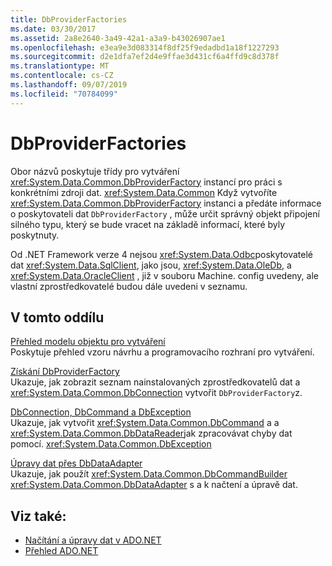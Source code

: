 ```yaml
---
title: DbProviderFactories
ms.date: 03/30/2017
ms.assetid: 2a8e2640-3a49-42a1-a3a9-b43026907ae1
ms.openlocfilehash: e3ea9e3d083314f8df25f9edadbd1a18f1227293
ms.sourcegitcommit: d2e1dfa7ef2d4e9ffae3d431cf6a4ffd9c8d378f
ms.translationtype: MT
ms.contentlocale: cs-CZ
ms.lasthandoff: 09/07/2019
ms.locfileid: "70784099"
---
```

# <a name="dbproviderfactories"></a>DbProviderFactories
Obor názvů poskytuje třídy pro vytváření <xref:System.Data.Common.DbProviderFactory> instancí pro práci s konkrétními zdroji dat. <xref:System.Data.Common> Když vytvoříte <xref:System.Data.Common.DbProviderFactory> instanci a předáte informace o poskytovateli dat `DbProviderFactory` , může určit správný objekt připojení silného typu, který se bude vracet na základě informací, které byly poskytnuty.  
  
 Od .NET Framework verze 4 nejsou <xref:System.Data.Odbc>poskytovatelé dat <xref:System.Data.SqlClient>, jako jsou, <xref:System.Data.OleDb>, a <xref:System.Data.OracleClient> , již v souboru Machine. config uvedeny, ale vlastní zprostředkovatelé budou dále uvedeni v seznamu.  
  
## <a name="in-this-section"></a>V tomto oddílu  
 [Přehled modelu objektu pro vytváření](factory-model-overview.md)  
 Poskytuje přehled vzoru návrhu a programovacího rozhraní pro vytváření.  
  
 [Získání DbProviderFactory](obtaining-a-dbproviderfactory.md)  
 Ukazuje, jak zobrazit seznam nainstalovaných zprostředkovatelů dat a <xref:System.Data.Common.DbConnection> vytvořit `DbProviderFactory`z.  
  
 [DbConnection, DbCommand a DbException](dbconnection-dbcommand-and-dbexception.md)  
 Ukazuje, jak vytvořit <xref:System.Data.Common.DbCommand> a a <xref:System.Data.Common.DbDataReader>jak zpracovávat chyby dat pomocí. <xref:System.Data.Common.DbException>  
  
 [Úpravy dat přes DbDataAdapter](modifying-data-with-a-dbdataadapter.md)  
 Ukazuje, jak použít <xref:System.Data.Common.DbCommandBuilder> <xref:System.Data.Common.DbDataAdapter> s a k načtení a úpravě dat.  
  
## <a name="see-also"></a>Viz také:

- [Načítání a úpravy dat v ADO.NET](retrieving-and-modifying-data.md)
- [Přehled ADO.NET](ado-net-overview.md)
